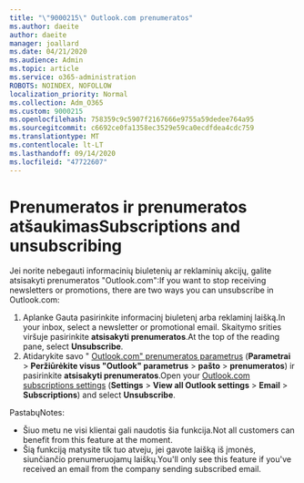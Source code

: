 ```yaml
---
title: "\"9000215\" Outlook.com prenumeratos"
ms.author: daeite
author: daeite
manager: joallard
ms.date: 04/21/2020
ms.audience: Admin
ms.topic: article
ms.service: o365-administration
ROBOTS: NOINDEX, NOFOLLOW
localization_priority: Normal
ms.collection: Adm_O365
ms.custom: 9000215
ms.openlocfilehash: 758359c9c5907f2167666e9755a59dedee764a95
ms.sourcegitcommit: c6692ce0fa1358ec3529e59ca0ecdfdea4cdc759
ms.translationtype: MT
ms.contentlocale: lt-LT
ms.lasthandoff: 09/14/2020
ms.locfileid: "47722607"
---
```

# <a name="subscriptions-and-unsubscribing"></a><span data-ttu-id="6b094-102">Prenumeratos ir prenumeratos atšaukimas</span><span class="sxs-lookup"><span data-stu-id="6b094-102">Subscriptions and unsubscribing</span></span>

<span data-ttu-id="6b094-103">Jei norite nebegauti informacinių biuletenių ar reklaminių akcijų, galite atsisakyti prenumeratos "Outlook.com":</span><span class="sxs-lookup"><span data-stu-id="6b094-103">If you want to stop receiving newsletters or promotions, there are two ways you can unsubscribe in Outlook.com:</span></span>

1. <span data-ttu-id="6b094-104">Aplanke Gauta pasirinkite informacinį biuletenį arba reklaminį laišką.</span><span class="sxs-lookup"><span data-stu-id="6b094-104">In your inbox, select a newsletter or promotional email.</span></span> <span data-ttu-id="6b094-105">Skaitymo srities viršuje pasirinkite **atsisakyti prenumeratos**.</span><span class="sxs-lookup"><span data-stu-id="6b094-105">At the top of the reading pane, select **Unsubscribe**.</span></span>
2. <span data-ttu-id="6b094-106">Atidarykite savo " [Outlook.com" prenumeratos parametrus](https://outlook.live.com/mail/options/mail/brandsSubscriptions) (**Parametrai**  >  **Peržiūrėkite visus "Outlook" parametrus**  >  **pašto**  >  **prenumeratos**) ir pasirinkite **atsisakyti prenumeratos**.</span><span class="sxs-lookup"><span data-stu-id="6b094-106">Open your [Outlook.com subscriptions settings](https://outlook.live.com/mail/options/mail/brandsSubscriptions) (**Settings** > **View all Outlook settings** > **Email** > **Subscriptions**) and select **Unsubscribe**.</span></span>

<span data-ttu-id="6b094-107">Pastabų</span><span class="sxs-lookup"><span data-stu-id="6b094-107">Notes:</span></span>

- <span data-ttu-id="6b094-108">Šiuo metu ne visi klientai gali naudotis šia funkcija.</span><span class="sxs-lookup"><span data-stu-id="6b094-108">Not all customers can benefit from this feature at the moment.</span></span>
- <span data-ttu-id="6b094-109">Šią funkciją matysite tik tuo atveju, jei gavote laišką iš įmonės, siunčiančio prenumeruojamų laiškų.</span><span class="sxs-lookup"><span data-stu-id="6b094-109">You'll only see this feature if you've received an email from the company sending subscribed email.</span></span>
